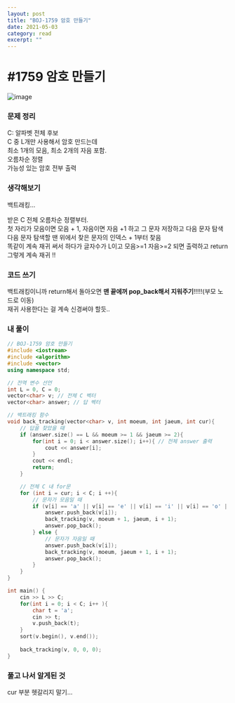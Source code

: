 ```yaml
---
layout: post
title: "BOJ-1759 암호 만들기" 
date: 2021-05-03
category: read 
excerpt: ""
---
```


# #1759 암호 만들기

![image](https://user-images.githubusercontent.com/28949235/116838530-a7831180-ac09-11eb-9b78-d4e9c5f708f2.png)

### 문제 정리

C: 알파벳 전체 후보  
C 중 L개만 사용해서 암호 만드는데  
최소 1개의 모음, 최소 2개의 자음 포함.  
오름차순 정렬  
가능성 있는 암호 전부 출력

### 생각해보기

백트래킹...

받은 C 전체 오름차순 정렬부터.  
첫 자리가 모음이면 모음 + 1, 자음이면 자음 +1 하고 그 문자 저장하고 다음 문자 탐색  
다음 문자 탐색할 땐 위에서 찾은 문자의 인덱스 + 1부터 찾음  
똑같이 계속 재귀 써서 하다가 글자수가 L이고 모음>=1 자음>=2 되면 출력하고 return  
그렇게 계속 재귀 !!

### 코드 쓰기

백트래킹이니까 return해서 돌아오면 **맨 끝에꺼 pop_back해서 지워주기**!!!!!(부모 노드로 이동)   
재귀 사용한다는 걸 계속 신경써야 할듯..

### 내 풀이

```c++
// BOJ-1759 암호 만들기
#include <iostream>
#include <algorithm>
#include <vector>
using namespace std;

// 전역 변수 선언
int L = 0, C = 0;
vector<char> v; // 전체 C 벡터
vector<char> answer; // 답 벡터

// 백트래킹 함수
void back_tracking(vector<char> v, int moeum, int jaeum, int cur){
    // 답을 찾았을 때
    if (answer.size() == L && moeum >= 1 && jaeum >= 2){
        for(int i = 0; i < answer.size(); i++){ // 전체 answer 출력
            cout << answer[i];
        }
        cout << endl;
        return;
    }

    // 전체 C 내 for문
    for (int i = cur; i < C; i ++){
        // 문자가 모음일 때
        if (v[i] == 'a' || v[i] == 'e' || v[i] == 'i' || v[i] == 'o' || v[i] == 'u' ){
            answer.push_back(v[i]);
            back_tracking(v, moeum + 1, jaeum, i + 1);
            answer.pop_back();
        } else {
            // 문자가 자음일 때
            answer.push_back(v[i]);
            back_tracking(v, moeum, jaeum + 1, i + 1);
            answer.pop_back();
        }
    }
}

int main() {
    cin >> L >> C;
    for(int i = 0; i < C; i++ ){
        char t = 'a';
        cin >> t;
        v.push_back(t);
    }
    sort(v.begin(), v.end());
    
    back_tracking(v, 0, 0, 0);
}
```



### 풀고 나서 알게된 것

cur 부분 헷갈리지 말기...